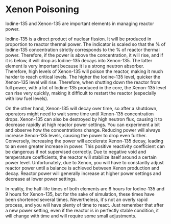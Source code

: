 # Xenon Poisoning

Iodine-135 and Xenon-135 are important elements in managing reactor power.

Iodine-135 is a direct product of nuclear fission. It will be produced in proportion to reactor thermal power. The indicator is scaled so that the % of Iodine-135 concentration strictly corresponds to the % of reactor thermal power. Therefore, if the power is above the concentration, it will rise, and if it is below, it will drop as Iodine-135 decays into Xenon-135. The latter element is very important because it is a strong neutron absorber. Therefore, high levels of Xenon-135 will poison the reactor, making it much harder to reach critical levels. The higher the Iodine-135 level, quicker the Xenon-135 level will rise. Therefore, when shutting down the reactor from full power, with a lot of Iodine-135 produced in the core, the Xenon-135 level can rise very quickly, making it difficult to restart the reactor (especially with low fuel levels).

On the other hand, Xenon-135 will decay over time, so after a shutdown, operators might need to wait some time until Xenon-135 concentration drops. Xenon-135 can also be destroyed by high neutron flux, causing it to decrease rapidly at high reactor power settings. You can experiment a bit and observe how the concentrations change. Reducing power will always increase Xenon-135 levels, causing the power to drop even further. Conversely, increasing the power will accelerate Xenon-135 decay, leading to an even greater increase in power. This positive reactivity coefficient can be dangerous if not supervised correctly. Due to negative void and temperature coefficients, the reactor will stabilize itself around a certain power level. Unfortunately, due to Xenon, you will have to constantly adjust reactor power until a balance is achieved between Xenon production and decay. Reactor power will generally increase at higher power settings and decrease at lower power settings.

In reality, the half-life times of both elements are 6 hours for Iodine-135 and 9 hours for Xenon-135, but for the sake of simulation, these times have been shortened several times. Nevertheless, it's not an overly rapid process, and you will have plenty of time to react. Just remember that after a new power setting, even if the reactor is in perfectly stable condition, it will change with time and will require some small adjustments.
